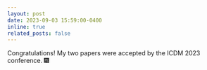 ```yaml
---
layout: post
date: 2023-09-03 15:59:00-0400
inline: true
related_posts: false
---
```


Congratulations! My two papers were accepted by the ICDM 2023 conference. :fireworks:
